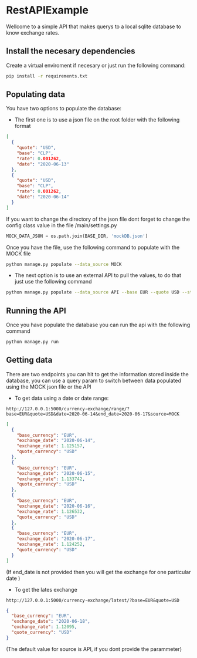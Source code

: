 # RestAPIExample

Wellcome to a simple API that makes querys to a local sqlite database to know exchange rates.

## Install the necesary dependencies

Create a virtual enviroment if necesary or just run the following command:

```bash
pip install -r requirements.txt
```

## Populating data

You have two options to populate the database:

- The first one is to use a json file on the root folder with the following format

```json
[
  {
    "quote": "USD",
    "base": "CLP",
    "rate": 0.001262,
    "date": "2020-06-13"
  },
  {
    "quote": "USD",
    "base": "CLP",
    "rate": 0.001262,
    "date": "2020-06-14"
  }
]
```

If you want to change the directory of the json file dont forget to change the config class value in the file /main/settings.py

```python
MOCK_DATA_JSON = os.path.join(BASE_DIR, 'mockDB.json')
```

Once you have the file, use the following command to populate with the MOCK file

```bash
python manage.py populate --data_source MOCK
```

- The next option is to use an external API to pull the values, to do that just use the following command

```bash
python manage.py populate --data_source API --base EUR --quote USD --start_date 2020-06-13 --end_date 2020-06-18
```

## Running the API

Once you have populate the database you can run the api with the following command

```bash
python manage.py run
```

## Getting data

There are two endpoints you can hit to get the information stored inside the database, you can use a query param to switch between data populated using the MOCK json file or the API

- To get data using a date or date range:

```http
http://127.0.0.1:5000/currency-exchange/range/?base=EUR&quote=USD&date=2020-06-14&end_date=2020-06-17&source=MOCK
```

```json
[
  {
    "base_currency": "EUR",
    "exchange_date": "2020-06-14",
    "exchange_rate": 1.125157,
    "quote_currency": "USD"
  },
  {
    "base_currency": "EUR",
    "exchange_date": "2020-06-15",
    "exchange_rate": 1.133742,
    "quote_currency": "USD"
  },
  {
    "base_currency": "EUR",
    "exchange_date": "2020-06-16",
    "exchange_rate": 1.126532,
    "quote_currency": "USD"
  },
  {
    "base_currency": "EUR",
    "exchange_date": "2020-06-17",
    "exchange_rate": 1.124252,
    "quote_currency": "USD"
  }
]
```

(If end_date is not provided then you will get the exchange for one particular date )

- To get the lates exchange

```http
http://127.0.0.1:5000/currency-exchange/latest/?base=EUR&quote=USD
```

```json
{
  "base_currency": "EUR",
  "exchange_date": "2020-06-18",
  "exchange_rate": 1.12095,
  "quote_currency": "USD"
}
```

(The default value for source is API, if you dont provide the parammeter)
